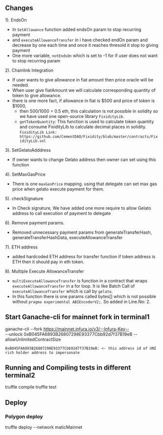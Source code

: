 ## Changes

1). EndsOn
- In `SetAllowance` function added endsOn param to stop recurring payment
- and `executeAllowanceTransfer` in i have checked endOn param and decrease by one each time and once it reaches thresold it stop to giving payment
- One more variable, `notEndsOn` which is set to -1 for if user does not want to stop recurring param

2). Chainlink Integration
- If user wants to give allowance in fiat amount then price oracle will be needed.
- When user give fiatAmount we will calculate corresponding quantity of token to give allowance.
- there is one more fact, if allowance in fiat is $500 and price of token is $1000,
  - then 500/1000 = 0.5 eth, this calculation is not possible in solidity so we have used one open-source library `FixidityLib`.
  - `getTokenQuantity`:  This function is used to calculate token quantity and consume FixidityLib to calculate decimal places in solidity. 
  `FixidityLib Link:  https://github.com/CementDAO/Fixidity/blob/master/contracts/FixidityLib.sol`
  

3). SetGelatoAdddress
- If owner wants to change Gelato address then owner can set using this function

4). SetMaxGasPrice
- There is one `maxGasPrice` mapping. using that delegate can set max gas price when gelato execute payment for them.

5). checkSignature
- In Check signature, We have added one more require to allow Gelato address to call execution of payment to delegate

6). Remove payment params.
- Removed unnecessary payment params from generateTransferHash, generateTransferHashData, executeAllowanceTransfer

7). ETH address
- added hardcoded ETH address for transfer function if token address is ETH then it should pay in eth token.

8). Multiple Execute AllowanceTransfer
- `multiExecuteAllowanceTransfer` is function in a contract that wraps `executeAllowanceTransfer` in a for loop. It is like Batch Call of `executeAllowanceTransfer` which is call by `gelato`. 
- In this function there is one params called bytes[] which is not possible without `pragma experimental ABIEncoderV2;`. So added in Line.No: 2.

## Start Ganache-cli for mainnet fork in terminal1

ganache-cli --fork https://mainnet.infura.io/v3/--Infura-Key-- \
 --unlock 0xB045FA6893B26807298E93377Cbb92d7f37B19eB --allowUnlimitedContractSize

`0xB045FA6893B26807298E93377Cbb92d7f37B19eB: <- this address id of UNI rich holder address to impersonate`

## Running and Compiling tests in different terminal2

truffle compile
truffle test

## Deploy

### Polygon deploy
truffle deploy --network maticMainnet
